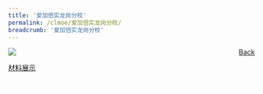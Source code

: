```yaml
---
title: '爱加倍实龙岗分校'
permalink: /clmoe/爱加倍实龙岗分校/
breadcrumb: '爱加倍实龙岗分校'
---
```


<!-- Global site tag (gtag.js) - Google Ads: 726049306 -->
<script async src="https://www.googletagmanager.com/gtag/js?id=AW-726049306"></script>
<script>
  window.dataLayer = window.dataLayer || [];
  function gtag(){dataLayer.push(arguments);}
  gtag('js', new Date());

  gtag('config', 'AW-726049306');
</script>
<a href="/gallery/华文学习展示区-chinese-exhibitions-c/preschool/" style="float:right;">Back</a>
 <img src="/images/CL-AGAPE-Poster.jpg"> <br/>

<a href="https://www.facebook.com/squad.usc.3/videos/149780266777850/?extid=Z4KTOsT5eRwGWa0x" target="_blank">材料展示</a>
<div class="btntop"><a href="#top" style="text-decoration:none;"><span style="color:white"><b>Top</b></span></a></div>
